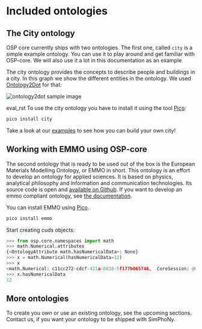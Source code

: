 # Included ontologies

## The City ontology

OSP core currently ships with two ontologies.
The first one, called `city` is a simple example ontology.
You can use it to play around and get familiar with OSP-core.
We will also use it a lot in this documentation as an example.

The city ontology provides the concepts to describe people and
buildings in a city. In this graph we show the different entities in the
ontology. We used [Ontology2Dot](utils.md#ontology2dot) for that:

![ontology2dot sample image](./_static/img/ontology2dot.png)

eval_rst
To use the city ontology you have to install it using the tool [Pico](utils.md#pico-installs-cuds-ontologies):

```sh
pico install city
```

Take a look at our [examples](jupyter/cuds-api.md) to see how you can build your own city!

## Working with EMMO using OSP-core

The second ontology that is ready to be used out of the box is the European
Materials Modelling Ontology, or EMMO in short. This ontology is an effort
to develop an ontology for applied sciences. It is based on physics,
analytical philosophy and information and communication technologies.
Its source code is open and [available on Github](https://github.com/emmo-repo/EMMO).
If you want to develop an emmo compliant ontology, see [the documentation](https://ontology.pages.fraunhofer.de/documentation/latest/).

You can install EMMO using [Pico](utils.md#pico-installs-cuds-ontologies).

```sh
pico install emmo
```

Start creating cuds objects:

```py
>>> from osp.core.namespaces import math
>>> math.Numerical.attributes
{<OntologyAttribute math.hasNumericalData>: None}
>>> x = math.Numerical(hasNumericalData=12)
>>> x
<math.Numerical: c11cc272-cdcf-421a-8838-5f177b065746,  CoreSession: @0x7f1987173190>
>>> x.hasNumericalData
12
```

## More ontologies

To create you own or use an existing ontology, see the upcoming sections.
Contact us, if you want your ontology to be shipped with SimPhoNy.
